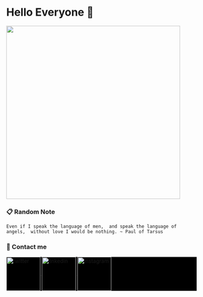 # Hello Everyone 👋

<p align="left">
    <img width="460px" src="https://github-readme-stats.vercel.app/api?username=Kodaiwya&show_icons=true&theme=prussian&layout=compact">
</p>

### 📋 Random Note

`Even if I speak the language of men, 
and speak the language of angels, 
without love I would be nothing. ~ Paul of Tarsus`

### 📲 Contact me

<p align="left" style="background:black">
  <a href="https://twitter.com/Kodaiwya" target="_blank">
    <img width="90px" align="center" src="https://img.shields.io/badge/-Kodaiwya-00000A?style=flat&logo=twitter" alt="twitter"/>  
  </a>
  <a href="https://linkedin.com/in/Kodaiwya" target="_blank">
    <img width="90px" align="center" src="https://img.shields.io/badge/-Kodaiwya-00000A?style=flat&logo=linkedin" alt="linkedin"/>
  </a>
  <a href="https://instagram.com/Kodaiwya" target="_blank">
    <img width="90px" align="center" src="https://img.shields.io/badge/-Kodaiwya-00000A?style=flat&logo=instagram" alt="instagram"/>
  </a>